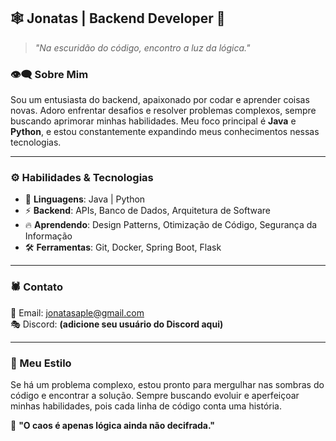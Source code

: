 ## 🕸️ Jonatas | Backend Developer 🖤

> *"Na escuridão do código, encontro a luz da lógica."*  

### 👁️‍🗨️ Sobre Mim
Sou um entusiasta do backend, apaixonado por codar e aprender coisas novas. Adoro enfrentar desafios e resolver problemas complexos, sempre buscando aprimorar minhas habilidades. Meu foco principal é **Java** e **Python**, e estou constantemente expandindo meus conhecimentos nessas tecnologias.

---
### ⚙️ Habilidades & Tecnologias
- 🖤 **Linguagens**: Java | Python  
- ⚡ **Backend**: APIs, Banco de Dados, Arquitetura de Software  
- 🔥 **Aprendendo**: Design Patterns, Otimização de Código, Segurança da Informação  
- 🛠️ **Ferramentas**: Git, Docker, Spring Boot, Flask

---
### 🕷️ Contato
📧 Email: [jonatasaple@gmail.com](mailto:jonatasaple@gmail.com)  
🎭 Discord: **(adicione seu usuário do Discord aqui)**  

---
### 🦇 Meu Estilo
Se há um problema complexo, estou pronto para mergulhar nas sombras do código e encontrar a solução. Sempre buscando evoluir e aperfeiçoar minhas habilidades, pois cada linha de código conta uma história. 

🔮 **"O caos é apenas lógica ainda não decifrada."**
